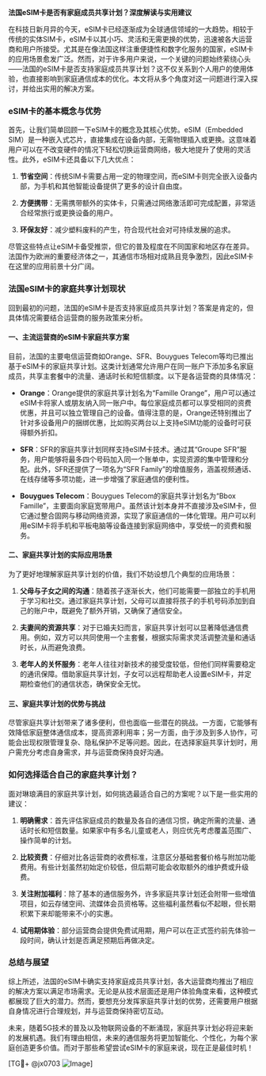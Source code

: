 **法国eSIM卡是否有家庭成员共享计划？深度解读与实用建议**

在科技日新月异的今天，eSIM卡已经逐渐成为全球通信领域的一大趋势。相较于传统的实体SIM卡，eSIM卡以其小巧、灵活和无需更换的优势，迅速被各大运营商和用户所接受。尤其是在像法国这样注重便捷性和数字化服务的国家，eSIM卡的应用场景愈发广泛。然而，对于许多用户来说，一个关键的问题始终萦绕心头——法国的eSIM卡是否支持家庭成员共享计划？这不仅关系到个人用户的使用体验，也直接影响到家庭通信成本的优化。本文将从多个角度对这一问题进行深入探讨，并给出实用的解决方案。

### eSIM卡的基本概念与优势

首先，让我们简单回顾一下eSIM卡的概念及其核心优势。eSIM（Embedded SIM）是一种嵌入式芯片，直接集成在设备内部，无需物理插入或更换。这意味着用户可以在不改变硬件的情况下轻松切换运营商网络，极大地提升了使用的灵活性。此外，eSIM卡还具备以下几大优点：

1. **节省空间**：传统SIM卡需要占用一定的物理空间，而eSIM卡则完全嵌入设备内部，为手机和其他智能设备提供了更多的设计自由度。
   
2. **方便携带**：无需携带额外的实体卡，只需通过网络激活即可完成配置，非常适合经常旅行或更换设备的用户。
   
3. **环保友好**：减少塑料废料的产生，符合现代社会对可持续发展的追求。

尽管这些特点让eSIM卡备受推崇，但它的普及程度在不同国家和地区存在差异。法国作为欧洲的重要经济体之一，其通信市场相对成熟且竞争激烈，因此eSIM卡在这里的应用前景十分广阔。

### 法国eSIM卡的家庭共享计划现状

回到最初的问题，法国的eSIM卡是否支持家庭成员共享计划？答案是肯定的，但具体情况需要结合运营商的服务政策来分析。

#### 一、主流运营商的eSIM卡家庭共享方案

目前，法国的主要电信运营商如Orange、SFR、Bouygues Telecom等均已推出基于eSIM卡的家庭共享计划。这类计划通常允许用户在同一账户下添加多名家庭成员，共享主套餐中的流量、通话时长和短信额度。以下是各运营商的具体情况：

- **Orange**：Orange提供的家庭共享计划名为“Famille Orange”，用户可以通过eSIM卡将家人或朋友纳入同一账户中。每位家庭成员都可以享受相同的资费优惠，并且可以独立管理自己的设备。值得注意的是，Orange还特别推出了针对多设备用户的捆绑优惠，比如购买两台以上支持eSIM功能的设备时可获得额外折扣。
  
- **SFR**：SFR的家庭共享计划同样支持eSIM卡技术。通过其“Groupe SFR”服务，用户能够将最多四个号码加入同一个账单中，实现资源的集中管理和分配。此外，SFR还提供了一项名为“SFR Family”的增值服务，涵盖视频通话、在线存储等多项功能，进一步增强了家庭通信的便利性。
  
- **Bouygues Telecom**：Bouygues Telecom的家庭共享计划名为“Bbox Famille”，主要面向家庭宽带用户。虽然该计划本身并不直接涉及eSIM卡，但它通过整合固网与移动网络资源，实现了家庭通信的一体化管理。用户可以利用eSIM卡将手机和平板电脑等设备连接到家庭网络中，享受统一的资费和服务。

#### 二、家庭共享计划的实际应用场景

为了更好地理解家庭共享计划的价值，我们不妨设想几个典型的应用场景：

1. **父母与子女之间的沟通**：随着孩子逐渐长大，他们可能需要一部独立的手机用于学习和社交。通过家庭共享计划，父母可以直接将孩子的手机号码添加到自己的账户中，既避免了额外开销，又确保了通信安全。
   
2. **夫妻间的资源共享**：对于已婚夫妇而言，家庭共享计划可以显著降低通信费用。例如，双方可以共同使用一个主套餐，根据实际需求灵活调整流量和通话时长，从而避免浪费。
   
3. **老年人的关怀服务**：老年人往往对新技术的接受度较低，但他们同样需要稳定的通讯保障。借助家庭共享计划，子女可以远程帮助老人设置eSIM卡，并定期检查他们的通信状态，确保安全无忧。

#### 三、家庭共享计划的优势与挑战

尽管家庭共享计划带来了诸多便利，但也面临一些潜在的挑战。一方面，它能够有效降低家庭整体通信成本，提高资源利用率；另一方面，由于涉及到多人协作，可能会出现权限管理复杂、隐私保护不足等问题。因此，在选择家庭共享计划时，用户需充分考虑自身需求，并与运营商保持良好沟通。

### 如何选择适合自己的家庭共享计划？

面对琳琅满目的家庭共享计划，如何挑选最适合自己的方案呢？以下是一些实用的建议：

1. **明确需求**：首先评估家庭成员的数量及各自的通信习惯，确定所需的流量、通话时长和短信数量。如果家中有多名儿童或老人，则应优先考虑覆盖范围广、操作简单的计划。
   
2. **比较资费**：仔细对比各运营商的收费标准，注意区分基础套餐价格与附加功能费用。有些计划虽然初始定价较低，但后期可能会收取额外的维护费或升级费。
   
3. **关注附加福利**：除了基本的通信服务外，许多家庭共享计划还会附带一些增值项目，如云存储空间、流媒体会员资格等。这些福利虽然看似不起眼，但长期积累下来却能带来不小的实惠。

4. **试用期体验**：部分运营商会提供免费试用期，用户可以在正式签约前先体验一段时间，确认计划是否满足预期后再做决定。

### 总结与展望

综上所述，法国的eSIM卡确实支持家庭成员共享计划，各大运营商均推出了相应的解决方案以满足市场需求。无论是从技术层面还是用户体验角度来看，这种模式都展现了巨大的潜力。然而，要想充分发挥家庭共享计划的优势，还需要用户根据自身情况进行合理规划，并与运营商保持密切互动。

未来，随着5G技术的普及以及物联网设备的不断涌现，家庭共享计划必将迎来新的发展机遇。我们有理由相信，未来的通信服务将更加智能化、个性化，为每个家庭创造更多价值。而对于那些希望尝试eSIM卡的家庭来说，现在正是最佳时机！

[TG💪+ @jx0703 ![Image](https://github.com/user-attachments/assets/dbca1d08-cadb-493c-b0ec-ad6f7a83f270)]